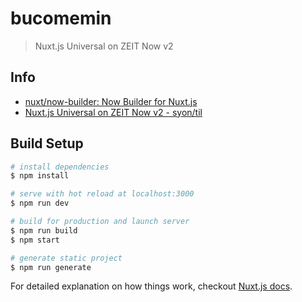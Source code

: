 # bucomemin

> Nuxt.js Universal on ZEIT Now v2


## Info

- [nuxt/now-builder: Now Builder for Nuxt.js](https://github.com/nuxt/now-builder)
- [Nuxt.js Universal on ZEIT Now v2 - syon/til](https://syon.github.io/til/2019/04/21/nuxt-now-v2-error/)


## Build Setup

``` bash
# install dependencies
$ npm install

# serve with hot reload at localhost:3000
$ npm run dev

# build for production and launch server
$ npm run build
$ npm start

# generate static project
$ npm run generate
```

For detailed explanation on how things work, checkout [Nuxt.js docs](https://nuxtjs.org).
